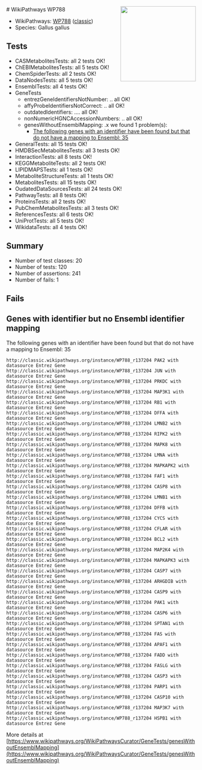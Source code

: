 <img style="float: right; width: 200px" src="https://upload.wikimedia.org/wikipedia/commons/thumb/8/83/Wplogo_with_text_500.png/640px-Wplogo_with_text_500.png" />
# WikiPathways WP788

* WikiPathways: [WP788](https://wikipathways.org/pathways/WP788) ([classic](https://classic.wikipathways.org/instance/WP788))
* Species: Gallus gallus
## Tests
* CASMetabolitesTests: all 2 tests OK!
* ChEBIMetabolitesTests: all 5 tests OK!
* ChemSpiderTests: all 2 tests OK!
* DataNodesTests: all 5 tests OK!
* EnsemblTests: all 4 tests OK!
* GeneTests
    * entrezGeneIdentifiersNotNumber: .. all OK!
    * affyProbeIdentifiersNotCorrect: .. all OK!
    * outdatedIdentifiers: .... all OK!
    * nonNumericHGNCAccessionNumbers: .. all OK!
    * genesWithoutEnsemblMapping: .x we found 1 problem(s):
        * [The following genes with an identifier have been found but that do not have a mapping to Ensembl: 35](#c4e54350)
* GeneralTests: all 15 tests OK!
* HMDBSecMetabolitesTests: all 3 tests OK!
* InteractionTests: all 8 tests OK!
* KEGGMetaboliteTests: all 2 tests OK!
* LIPIDMAPSTests: all 1 tests OK!
* MetaboliteStructureTests: all 1 tests OK!
* MetabolitesTests: all 15 tests OK!
* OudatedDataSourcesTests: all 24 tests OK!
* PathwayTests: all 8 tests OK!
* ProteinsTests: all 2 tests OK!
* PubChemMetabolitesTests: all 3 tests OK!
* ReferencesTests: all 6 tests OK!
* UniProtTests: all 5 tests OK!
* WikidataTests: all 4 tests OK!


## Summary

* Number of test classes: 20
* Number of tests: 120
* Number of assertions: 241
* Number of fails: 1

## Fails

<a name="c4e54350" />

## Genes with identifier but no Ensembl identifier mapping

The following genes with an identifier have been found but that do not have a mapping to Ensembl: 35
```
http://classic.wikipathways.org/instance/WP788_r137204 PAK2 with datasource Entrez Gene
http://classic.wikipathways.org/instance/WP788_r137204 JUN with datasource Entrez Gene
http://classic.wikipathways.org/instance/WP788_r137204 PRKDC with datasource Entrez Gene
http://classic.wikipathways.org/instance/WP788_r137204 MAP3K1 with datasource Entrez Gene
http://classic.wikipathways.org/instance/WP788_r137204 RB1 with datasource Entrez Gene
http://classic.wikipathways.org/instance/WP788_r137204 DFFA with datasource Entrez Gene
http://classic.wikipathways.org/instance/WP788_r137204 LMNB2 with datasource Entrez Gene
http://classic.wikipathways.org/instance/WP788_r137204 RIPK2 with datasource Entrez Gene
http://classic.wikipathways.org/instance/WP788_r137204 MAPK8 with datasource Entrez Gene
http://classic.wikipathways.org/instance/WP788_r137204 LMNA with datasource Entrez Gene
http://classic.wikipathways.org/instance/WP788_r137204 MAPKAPK2 with datasource Entrez Gene
http://classic.wikipathways.org/instance/WP788_r137204 FAF1 with datasource Entrez Gene
http://classic.wikipathways.org/instance/WP788_r137204 CASP8 with datasource Entrez Gene
http://classic.wikipathways.org/instance/WP788_r137204 LMNB1 with datasource Entrez Gene
http://classic.wikipathways.org/instance/WP788_r137204 DFFB with datasource Entrez Gene
http://classic.wikipathways.org/instance/WP788_r137204 CYCS with datasource Entrez Gene
http://classic.wikipathways.org/instance/WP788_r137204 CFLAR with datasource Entrez Gene
http://classic.wikipathways.org/instance/WP788_r137204 BCL2 with datasource Entrez Gene
http://classic.wikipathways.org/instance/WP788_r137204 MAP2K4 with datasource Entrez Gene
http://classic.wikipathways.org/instance/WP788_r137204 MAPKAPK3 with datasource Entrez Gene
http://classic.wikipathways.org/instance/WP788_r137204 CASP7 with datasource Entrez Gene
http://classic.wikipathways.org/instance/WP788_r137204 ARHGDIB with datasource Entrez Gene
http://classic.wikipathways.org/instance/WP788_r137204 CASP9 with datasource Entrez Gene
http://classic.wikipathways.org/instance/WP788_r137204 PAK1 with datasource Entrez Gene
http://classic.wikipathways.org/instance/WP788_r137204 CASP6 with datasource Entrez Gene
http://classic.wikipathways.org/instance/WP788_r137204 SPTAN1 with datasource Entrez Gene
http://classic.wikipathways.org/instance/WP788_r137204 FAS with datasource Entrez Gene
http://classic.wikipathways.org/instance/WP788_r137204 APAF1 with datasource Entrez Gene
http://classic.wikipathways.org/instance/WP788_r137204 FADD with datasource Entrez Gene
http://classic.wikipathways.org/instance/WP788_r137204 FASLG with datasource Entrez Gene
http://classic.wikipathways.org/instance/WP788_r137204 CASP3 with datasource Entrez Gene
http://classic.wikipathways.org/instance/WP788_r137204 PARP1 with datasource Entrez Gene
http://classic.wikipathways.org/instance/WP788_r137204 CASP10 with datasource Entrez Gene
http://classic.wikipathways.org/instance/WP788_r137204 MAP3K7 with datasource Entrez Gene
http://classic.wikipathways.org/instance/WP788_r137204 HSPB1 with datasource Entrez Gene
```

More details at [https://www.wikipathways.org/WikiPathwaysCurator/GeneTests/genesWithoutEnsemblMapping](https://www.wikipathways.org/WikiPathwaysCurator/GeneTests/genesWithoutEnsemblMapping)

